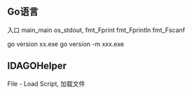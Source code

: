 ## Go语言
入口 main_main
os_stdout, fmt_Fprint fmt_Fprintln fmt_Fscanf


go version xx.exe
go version -m xxx.exe

## IDAGOHelper
File - Load Script, 加载文件